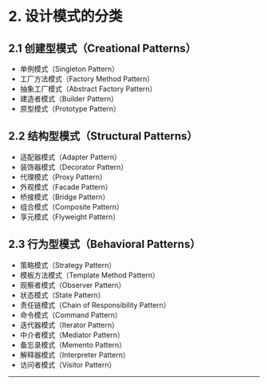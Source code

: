 # **2. 设计模式的分类**

## **2.1 创建型模式（Creational Patterns）**

- 单例模式（Singleton Pattern）
- 工厂方法模式（Factory Method Pattern）
- 抽象工厂模式（Abstract Factory Pattern）
- 建造者模式（Builder Pattern）
- 原型模式（Prototype Pattern）

## **2.2 结构型模式（Structural Patterns）**

- 适配器模式（Adapter Pattern）
- 装饰器模式（Decorator Pattern）
- 代理模式（Proxy Pattern）
- 外观模式（Facade Pattern）
- 桥接模式（Bridge Pattern）
- 组合模式（Composite Pattern）
- 享元模式（Flyweight Pattern）

## **2.3 行为型模式（Behavioral Patterns）**

- 策略模式（Strategy Pattern）
- 模板方法模式（Template Method Pattern）
- 观察者模式（Observer Pattern）
- 状态模式（State Pattern）
- 责任链模式（Chain of Responsibility Pattern）
- 命令模式（Command Pattern）
- 迭代器模式（Iterator Pattern）
- 中介者模式（Mediator Pattern）
- 备忘录模式（Memento Pattern）
- 解释器模式（Interpreter Pattern）
- 访问者模式（Visitor Pattern）

---